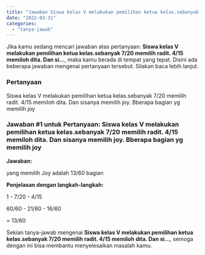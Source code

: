 ```yaml
---
title: "Jawaban Siswa kelas V melakukan pemilihan ketua kelas.sebanyak 7/20 memilih radit. 4/15 memiloh dita. Dan si..."
date: "2022-03-31"
categories: 
  - "tanya-jawab"
---
```


Jika kamu sedang mencari jawaban atas pertanyaan: **Siswa kelas V melakukan pemilihan ketua kelas.sebanyak 7/20 memilih radit. 4/15 memiloh dita. Dan si...**, maka kamu berada di tempat yang tepat. Disini ada beberapa jawaban mengenai pertanyaan tersebut. Silakan baca lebih lanjut.

### Pertanyaan

Siswa kelas V melakukan pemilihan ketua kelas.sebanyak 7/20 memilih radit. 4/15 memiloh dita. Dan sisanya memilih joy. Bberapa bagian yg memilih joy

### Jawaban #1 untuk Pertanyaan: Siswa kelas V melakukan pemilihan ketua kelas.sebanyak 7/20 memilih radit. 4/15 memiloh dita. Dan sisanya memilih joy. Bberapa bagian yg memilih joy

**Jawaban:**

yang memilih Joy adalah 13/60 bagian

**Penjelasan dengan langkah-langkah:**

1 - 7/20 - 4/15

60/60 - 21/60 - 16/60

\= 13/60

Sekian tanya-jawab mengenai **Siswa kelas V melakukan pemilihan ketua kelas.sebanyak 7/20 memilih radit. 4/15 memiloh dita. Dan si...**, semoga dengan ini bisa membantu menyelesaikan masalah kamu.
